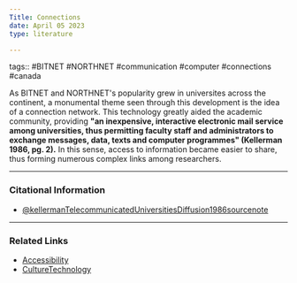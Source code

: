```yaml
---
Title: Connections
date: April 05 2023
type: literature

---
```

tags:: #BITNET #NORTHNET #communication #computer #connections #canada 


As BITNET and NORTHNET's popularity grew in universites across the continent, a monumental theme seen through this development is the idea of a connection network. This technology greatly aided the academic community, providing **"an inexpensive, interactive electronic mail service among universities, thus permitting faculty staff and administrators to exchange messages, data, texts and computer programmes" (Kellerman 1986, pg. 2).** In this sense, access to information became easier to share, thus forming numerous complex links among researchers.

---
### Citational Information

- [@kellermanTelecommunicatedUniversitiesDiffusion1986sourcenote](@kellermanTelecommunicatedUniversitiesDiffusion1986sourcenote.md)


---

### Related Links

- [Accessibility](Accessibility.md)
- [CultureTechnology](CultureTechnology.md)
